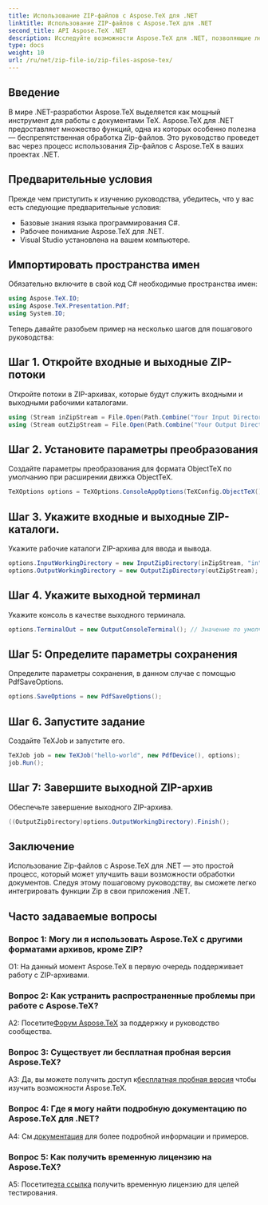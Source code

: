 ```yaml
---
title: Использование ZIP-файлов с Aspose.TeX для .NET
linktitle: Использование ZIP-файлов с Aspose.TeX для .NET
second_title: API Aspose.TeX .NET
description: Исследуйте возможности Aspose.TeX для .NET, позволяющие легко обрабатывать ZIP-файлы. Улучшите обработку документов в своих приложениях.
type: docs
weight: 10
url: /ru/net/zip-file-io/zip-files-aspose-tex/
---
```

## Введение

В мире .NET-разработки Aspose.TeX выделяется как мощный инструмент для работы с документами TeX. Aspose.TeX для .NET предоставляет множество функций, одна из которых особенно полезна — беспрепятственная обработка Zip-файлов. Это руководство проведет вас через процесс использования Zip-файлов с Aspose.TeX в ваших проектах .NET.

## Предварительные условия

Прежде чем приступить к изучению руководства, убедитесь, что у вас есть следующие предварительные условия:

- Базовые знания языка программирования C#.
- Рабочее понимание Aspose.TeX для .NET.
- Visual Studio установлена на вашем компьютере.

## Импортировать пространства имен

Обязательно включите в свой код C# необходимые пространства имен:

```csharp
using Aspose.TeX.IO;
using Aspose.TeX.Presentation.Pdf;
using System.IO;
```

Теперь давайте разобьем пример на несколько шагов для пошагового руководства:

## Шаг 1. Откройте входные и выходные ZIP-потоки

Откройте потоки в ZIP-архивах, которые будут служить входными и выходными рабочими каталогами.

```csharp
using (Stream inZipStream = File.Open(Path.Combine("Your Input Directory", "zip-in.zip"), FileMode.Open))
using (Stream outZipStream = File.Open(Path.Combine("Your Output Directory", "zip-pdf-out.zip"), FileMode.Create))
```

## Шаг 2. Установите параметры преобразования

Создайте параметры преобразования для формата ObjectTeX по умолчанию при расширении движка ObjectTeX.

```csharp
TeXOptions options = TeXOptions.ConsoleAppOptions(TeXConfig.ObjectTeX());
```

## Шаг 3. Укажите входные и выходные ZIP-каталоги.

Укажите рабочие каталоги ZIP-архива для ввода и вывода.

```csharp
options.InputWorkingDirectory = new InputZipDirectory(inZipStream, "in");
options.OutputWorkingDirectory = new OutputZipDirectory(outZipStream);
```

## Шаг 4. Укажите выходной терминал

Укажите консоль в качестве выходного терминала.

```csharp
options.TerminalOut = new OutputConsoleTerminal(); // Значение по умолчанию. Произвольное задание.
```

## Шаг 5: Определите параметры сохранения

Определите параметры сохранения, в данном случае с помощью PdfSaveOptions.

```csharp
options.SaveOptions = new PdfSaveOptions();
```

## Шаг 6. Запустите задание

Создайте TeXJob и запустите его.

```csharp
TeXJob job = new TeXJob("hello-world", new PdfDevice(), options);
job.Run();
```

## Шаг 7: Завершите выходной ZIP-архив

Обеспечьте завершение выходного ZIP-архива.

```csharp
((OutputZipDirectory)options.OutputWorkingDirectory).Finish();
```

## Заключение

Использование Zip-файлов с Aspose.TeX для .NET — это простой процесс, который может улучшить ваши возможности обработки документов. Следуя этому пошаговому руководству, вы сможете легко интегрировать функции Zip в свои приложения .NET.

## Часто задаваемые вопросы

### Вопрос 1: Могу ли я использовать Aspose.TeX с другими форматами архивов, кроме ZIP?

О1: На данный момент Aspose.TeX в первую очередь поддерживает работу с ZIP-архивами.

### Вопрос 2: Как устранить распространенные проблемы при работе с Aspose.TeX?

 A2: Посетите[Форум Aspose.TeX](https://forum.aspose.com/c/tex/47) за поддержку и руководство сообщества.

### Вопрос 3: Существует ли бесплатная пробная версия Aspose.TeX?

 A3: Да, вы можете получить доступ к[бесплатная пробная версия](https://releases.aspose.com/) чтобы изучить возможности Aspose.TeX.

### Вопрос 4: Где я могу найти подробную документацию по Aspose.TeX для .NET?

 А4: См.[документация](https://reference.aspose.com/tex/net/) для более подробной информации и примеров.

### Вопрос 5: Как получить временную лицензию на Aspose.TeX?

 А5: Посетите[эта ссылка](https://purchase.aspose.com/temporary-license/) получить временную лицензию для целей тестирования.